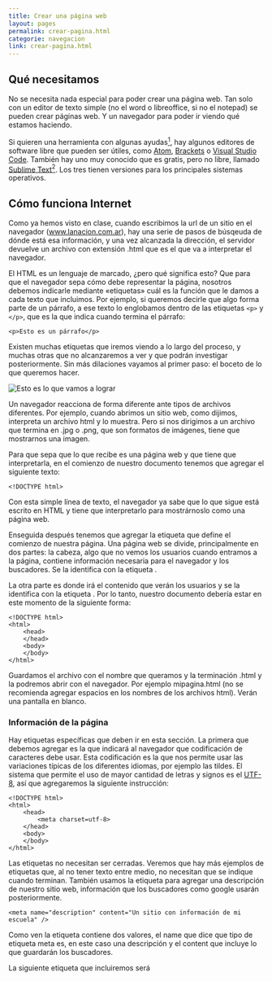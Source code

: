 ```yaml
---
title: Crear una página web
layout: pages
permalink: crear-pagina.html
categorie: navegacion
link: crear-pagina.html
---
```


## Qué necesitamos

No se necesita nada especial para poder crear una página web. Tan solo con un editor de texto simple (no el word o libreoffice, si no el notepad) se pueden crear páginas web. Y un navegador para poder ir viendo qué estamos haciendo.

Si quieren una herramienta con algunas ayudas[^1], hay algunos editores de software libre que pueden ser útiles, como [Atom](https://atom.io/), [Brackets](http://brackets.io/) o [Visual Studio Code](https://code.visualstudio.com/). También hay uno muy conocido que es gratis, pero no libre, llamado [Sublime Text](https://www.sublimetext.com/)[^2]. Los tres tienen versiones para los principales sistemas operativos.

## Cómo funciona Internet

Como ya hemos visto en clase, cuando escribimos la url de un sitio en el navegador (www.lanacion.com.ar), hay una serie de pasos de búsqeuda de dónde está esa información, y una vez alcanzada la dirección, el servidor devuelve un archivo con extensión .html que es el que va a interpretar el navegador.

El HTML es un lenguaje de marcado, ¿pero qué significa esto? Que para que el navegador sepa cómo debe representar la página, nosotros debemos indicarle mediante «etiquetas» cuál es la función que le damos a cada texto que incluimos. Por ejemplo, si queremos decirle que algo forma parte de un párrafo, a ese texto lo englobamos dentro de las etiquetas ```<p>``` y ```</p>```, que es la que indica cuando termina el párrafo:

```<p>Esto es un párrafo</p>```

Existen muchas etiquetas que iremos viendo a lo largo del proceso, y muchas otras que no alcanzaremos a ver y que podrán investigar posteriormente. Sin más dilaciones vayamos al primer paso: el boceto de lo que queremos hacer.

![Esto es lo que vamos a lograr](assets/images/sitio_final.png)

Un navegador reacciona de forma diferente ante tipos de archivos diferentes. Por ejemplo, cuando abrimos un sitio web, como dijimos, interpreta un archivo html y lo muestra. Pero si nos dirigimos a un archivo que termina en .jpg o .png, que son formatos de imágenes, tiene que mostrarnos una imagen.

Para que sepa que lo que recibe es una página web y que tiene que interpretarla, en el comienzo de nuestro documento tenemos que agregar el siguiente texto:

```<!DOCTYPE html>```

Con esta simple línea de texto, el navegador ya sabe que lo que sigue está escrito en HTML y tiene que interpretarlo para mostrárnoslo como una página web. 

Enseguida después tenemos que agregar la etiqueta <html> que define el comienzo de nuestra página. Una página web se divide, principalmente en dos partes: la cabeza, algo que no vemos los usuarios cuando entramos a la página, contiene información necesaria para el navegador y los buscadores. Se la identifica con la etiqueta <head>.

La otra parte es donde irá el contenido que verán los usuarios y se la identifica con la etiqueta <body>. Por lo tanto, nuestro documento debería estar en este momento de la siguiente forma:

```
<!DOCTYPE html>
<html>
	<head>
	</head>
	<body>
	</body>
</html>
```

Guardamos el archivo con el nombre que queramos y la terminación .html y la podremos abrir con el navegador. Por ejemplo mipagina.html (no se recomienda agregar espacios en los nombres de los archivos html). Verán una pantalla en blanco.

### Información de la página <head>

Hay etiquetas específicas que deben ir en esta sección. La primera que debemos agregar es la que indicará al navegador que codificación de caracteres debe usar. Esta codificación es la que nos permite usar las variaciones típicas de los diferentes idiomas, por ejemplo las tildes. El sistema que permite el uso de mayor cantidad de letras y signos es el [UTF-8](https://es.wikipedia.org/wiki/Utf-8), así que agregaremos la siguiente instrucción:

```
<!DOCTYPE html>
<html>
	<head>
		<meta charset=utf-8>
	</head>
	<body>
	</body>
</html>
```

Las etiquetas <meta> no necesitan ser cerradas. Veremos que hay más ejemplos de etiquetas que, al no tener texto entre medio, no necesitan que se indique cuando terminan. También usamos la etiqueta <meta> para agregar una descripción de nuestro sitio web, información que los buscadores como google usarán posteriormente.

``` <meta name="description" content="Un sitio con información de mi escuela" /> ```

Como ven la etiqueta contiene dos valores, el name que dice que tipo de etiqueta meta es, en este caso una descripción y el content que incluye lo que guardarán los buscadores.

La siguiente etiqueta que incluiremos será <title> y es donde incluiremos el título de la página, que aparecerá en la ventana del navegador cuando la abramos posteriormente.

``` <title>La página web de mi plaza</title> ```

Por el momento nuestro documento tiene este contenido:

```
<!DOCTYPE html>
<html>
	<head>
		<meta charset=utf-8>
		<meta name="description" content="El sitio de la plaza de mi barrio" />
		<title>La página web de mi plaza</title>
	</head>
	<body>
	</body>
</html>
```
### El cuerpo de la página

Ahora, es tiempo de delimitar su estructura semántica y ponerle el contenido a la página. Por ejemplo, en el modelo hay: un encabezado, que lleva el título de la página y el menú de navegación entre las partes del sitio; una parte central, en la cual está el contenido más relevante; y un pie de página, donde se suele incluir la información relativa del creador, enlaces recomendados, etcétera. Todo este código se incluye entre las etiquetas <body> y </body>.

```
<header></header> 
<section></section> 
<footer></footer> 

```

### El texto y sus formatos

Para agregar un título o un encabezado de sección se usa la h seguida de un número, del 1 al 6. El h1 es el título más destacado. 

```
<header>
	<h1>La plaza de mi barrio</h1>
	<h2>El barrio de San Nicolás</h2>
	<h3>Recreación en el barrio</h3>
	<h4>Servicios para los vecinos</h4>
	<h5>Entre todos</h5>
	<h6>La feria</h6>
</header>
```

Llegó el momento de hacer los enlaces a otras partes del sitio web: uno, para volver a la página principal, y otro, que llevará a una nueva página donde estarán los datos de contacto. En esta nueva versión de html, se recomienda usar la etiqueta <nav> para demostrar que estamos creando un menú de navegación. La estructura de un menú de navegación quedaría de la siguiente forma:

```
<nav>
	<ul>
		<li><a href="">Inicio</a></li>
		<li><a href="">Autor</a></li>
	</ul>
</nav>
```
La etiqueta <ul> le indica al navegador que se trata de una lista no ordenada de elementos, como serían, por ejemplo, las características de un gato. La etiqueta <ol>, en cambio, se emplea para dar cuenta de una secuencia, como por ejemplo, los pasos de una receta. Por otra parte, todos los elementos dentro de una lista llevan la etiqueta <li>.

### El hiperlance

La etiqueta <a> introduce la dirección que el navegador deberá seguir cuando se haga clic en él. Esto se indica con el atributo href. Por lo tanto, una etiqueta de enlace mínima es la siguiente: ```<a href="pagina2.html">Página 2</a>```. Lo que está entre las dos etiquetas es el texto que comúnmente aparece subrayado. Esta etiqueta cuenta con otros atributos no obligatorios, pero necesarios:  

* target: Determina cómo se abrirá la nueva página. Puede reemplazar a la anterior, _self; o hacerlo en un nueva pestaña, _blank.
* title: Es el texto que aparecerá cuando el mouse está encima del enlace. Suele ser una descripción del sitio al que lleva ese enlace. 

Un ejemplo de un enlace completo sería:

```<a href="pagina2.html" target="_self" name="Segunda página del artículo donde se explica por qué son necesarias las plazas">Página 2</a>```

### El contenido del sitio

El boceto incluye una noticia principal y dos textos de acompañamiento. La noticia principal lleva una imagen, pero, estructuralmente, todas llevan el título y el contenido de la noticia.

Otra de las etiquetas del HTML es <article> que sirve para delimitar cada texto. 

Así quedaría el modelo de esta parte:

```
<section>
	<article>
		<h1></h1>
		<p></p>
		<p></p>
	</article>
		<article>
		<h1></h1>
		<p></p>
	</article>
		<article>
		<h1></h1>
		<p></p>
	</article>
</section>
```

La etiqueta ```<section>``` delimita una sección de contenido. Sirve para agrupar elementos dentro de un espacio.

### Las imágenes

Así se incorpora la imagen de la nota principal.

```
<article>
	<h1></h1>
	<img src="plaza.png" alt="La plaza de mi barrio" />
	<p></p>
	<p></p>
</article>
```

La etiqueta <img> tiene dos atributos: src es la ubicación del archivo. En este caso, como está en el mismo directorio que el archivo html, solo hay que ponerle el nombre. El atributo alt es el texto que aparece si no se puede mostrar la imagen. Por lo tanto, debe ser descriptivo. 

Mientras diseñás la página, podés rellenar los espacios de texto con párrafos falsos gracias a [esta herramient](https://es.lipsum.com/).

### El pie, la información del sitio

El pie se puede dividir en dos secciones, una para la información del autor y la licencia del sitio web, y otra, para los enlaces a sitios amigos. Una opción sería la siguiente:

```
<footer>
	<section>
		<a rel="license" href="http://creativecommons.org/licenses/by-sa/3.0/"><img alt="Licencia de Creative Commons" style="border-width:0" src="http://i.creativecommons.org/l/by-sa/3.0/88x31.png" /></a><br />Esta <span xmlns:dct="http://purl.org/dc/terms/" href="http://purl.org/dc/dcmitype/InteractiveResource" rel="dct:type">obra</span> está licenciada bajo una <a rel="license" href="http://creativecommons.org/licenses/by-sa/3.0/">Licencia Creative Commons Atribución-CompartirDerivadasIgual 3.0 Unported </a>.
	</section>
	<section>
		<ul>
			<li><a href="" title="Sitio amigo 1">Sitio amigo 1</a></li>
			<li><a href="" title="Sitio amigo 2">Sitio amigo 2</a></li>
			<li><a href="" title="Sitio amigo 3">Sitio amigo 3</a></li>
		</ul>
	</section>
</footer>
```

### Algunos consejos de deiseño

En los comienzos de la web, modificar el diseño de un sitio web era muy complicado. Ahora, se hace un documento base y luego se le aplica el diseño. Así, el diseño se puede modificar independientemente del contenido. Este nuevo lenguaje estándar se llama CSS, por sus siglas en inglés, Cascade Style Sheets que significa ‘Hojas de estilo en cascada’. Esto significa que el navegador interpreta el diseño en orden, es decir, que considera siempre la última orden que recibe.

En el sitio [csszengarden](http://www.csszengarden.com/tr/espanol/) podés ver varios diseños a partir del mismo documento HTML, en lo que se puede apreciar las posibilidades del lenguaje.

El diseño se incluye en el encabezado o head de la página, delimitado por la etiqueta <style>.

```
<head>
	<meta charset="utf-8">
	<title>La plaza de mi barrio</title>
	<style>
	</style>
</head>
```

Por ejemplo, para cambiar el color de la tipografía de los párrafos la orden sería: 

```
<style>
	p {color: red;}
</style>
```

Si quisiéramos cambiar el color de los títulos, sería:

```
h1 {color: red;}
```

Es decir, primero se indica qué se quiere modificar y luego, entre llaves, se indica la característica que se modificará. Por ejemplo, si se escriben las siguientes órdenes:

```
p {color: red; text-align: center;}
p {color: blue;}
```

El navegador mostrará el texto centrado y en azul, porque la segunda orden reemplazo a la primera en lo referente al color del texto, pero “no dijo nada” de la alineación.

### Cambios de color

Para cambiar el color blanco de fondo por gris, por ejemplo, se escribe la siguiente etiqueta: 

```html {background-color: #888888;}```

En lenguaje CSS los colores se representan con valores hexadecimales, es decir, con un número hexadecimal de 6 dígitos.

Ahora, para que el contenido se destaque del fondo, hay que cambiar el color de la etiqueta body. Pero si se indica simplemente la orden body {background-color: #ffffff;} el blanco quedará por encima del gris y resultará muy ancho para pantallas de grandes dimensiones. Por eso hay que predeterminar el ancho de la columna central de esta manera:

```
body {	background-color: #ffffff;
	width: 960px;
	margin: auto;}
```

Las reglas de HTML marcan que cada elemento de una página web tiene una caja. Esa caja tiene un relleno y un margen. El relleno es el espacio entre el borde y el contenido real. El margen es el espacio entre el borde y las otras cajas. La orden auto sirve para centrar el elemento en su contenedor. En este caso, como body está dentro de html, y su ancho es menor, queda centrado.

![El modelo de caja de HTML](assets/images/modeloDeCaja.png)

Para el efecto 3D se puede usar una de las nuevas características de CSS que se llama box-shadow. La forma de escribir esta orden es complicada, pero en internet hay sitios que  facilitan la llegada al código necesario sin tener que aprender cómo hacerlo.

Probá cómo queda con esta orden y después modificá los parámetros para ver qué pasa.

```
body {	background-color: #FFFFFF;
	width: 960px;
	margin: auto;
	box-shadow: 2px 2px 10px #333333;}
```

### El tamaño de la imagen

El atributo que regula el ancho de un elemento es width, que significa ‘ancho’ en inglés. El valor de este atributo puede ser una medida, como en <body> o un porcentaje. Por ejemplo, con la orden width: 50%, se mostrará la imagen a la mitad de su tamaño real. En cambio con width: 200% el elemento se mostrará al doble.

Con la orden ```img {width: 450px;}``` la imagen tendrá un tamaño fijo. Si era más grande, no habrá problema; si era más chica, perderá definición pero conservará las proporciones.  

Esta orden involucrará a todas las imágenes del documento. Para especificar qué imagen se quiere agrandar, hay que incluir el atributo class en la descripción de la imagen. Por ejemplo:

``` <img src="plaza.jpg" alt="La plaza de mi barrio" class="foto_principal" /> ```

Las denominaciones de clase ```<class>``` no llevan espacios. Se pueden reemplazar por guiones bajos. Luego, hay que agregar la denominación de clase a la orden que modifica el tamaño de la imagen. La orden sería: 

``` img.foto_principal {width: 450px;}``` o ```.foto_principal {width: 450px;}```

### El diseño del encabezado

En esta parte hay tres bloques de texto: el título, el subtítulo y el menú de navegación. El título y el subtítulo van centrados y el menú de navegación va a la izquierda. En este caso, lo más práctico es alinear todo al centro y después especificar que el menú va en otra posición.

```header {text-align: center;}```

Ahora, para darle color a los títulos del encabezado, la orden sería: 

```header h1 {color: #A60000;}```

Para cambiar los <h2>, no es necesario aclarar dónde se encuentra. Alcanza con escribir:

```h2 {color: #A60000;}```

Para cambiar el color del menú de navegación: ```nav {background-color: #A60000;}```

Hasta el momento, en el documento HTML el menú de navegación constituye una lista de elementos, uno debajo de otro. Lo siguiente que hay que hacer es distribuir en una línea los elementos de esta lista y quitarle las viñetas que se ponen, de forma predeterminada, delante de cada elemento.

```ul {list-style: none;}```

Luego, hay que alinear el texto a la izquierda y quitarle la distancia para la ubicación de la viñeta llevando el valor de padding, que es la distancia entre el borde y el elemento, a cero y estableciendo un margen de 5 píxeles, para que los elementos no se peguen. Así:

```
ul {list-style: none;
     text-align: left;
     padding: 0;
     margin: 5px;}
```

Y para que los elementos se dispongan uno al lado del otro, la orden es:

``` li {display: inline-block;} ```

Ahora, para que la página se vea como el modelo, todavía hay que modificar la distancia entre las opciones del menú, el color del texto, sacar el subrayado y lograr que cambie de color el fondo cuando se pasa el mouse. Para cambiar el color del texto y quitarle el subrayado, la orden es:

```
a {color: #fff;
    text-decoration: none;}
```

Para agregar los espacios entre el borde de la barra de navegación y el texto, hay que agregar:

```
li {display: inline-block;
    margin-right: 10px;
    padding: 3px 5px;}
```

Tanto la instrucción padding como margin pueden tener varios parámetros. La regla es la siguiente: si se coloca un valor, es el mismo arriba, a la derecha, abajo y a la izquierda. Si se colocan dos valores, el primero afecta al par arriba-abajo y el segundo al par derecha-izquierda. Si se ponen cuatro valores, se distribuyen en el sentido de las agujas del reloj.

### El efecto enlace

Los elementos de HTML tienen cuatro estados:

* Normal: como se suele ver. 
* Hover: cuando el mouse está encima.
* Active: cuando hacemos clic con el mouse.
* Visited: cuando ya se ha hecho clic en él. 

En este punto, hay que ordenarle al navegador que cambie el color de fondo del elemento cuando el mouse está sobre él. Para ello, la orden sería:

``` li:hover {background-color: #ff4040;} ```

Se escribe el nombre del elemento que hay que modificar, dos puntos y el estado.

### Siguiendo el modelo

Para lograr que la imagen quede a la derecha y rodeada por el texto, hay que usar una característica nueva, llamada float, que significa ‘flotar’. El elemento que tenga esta característica será rodeado por los demás y se podrá decidir hacia qué lado flota.

```
img.foto_principal {
    width: 450px;	
	float: right;
	margin: 10px;}
```

Con esta orden, también se le agrega un margen de 10 píxeles para alejarla del texto y los bordes de la página.

El siguiente paso es acomodar las dos noticias secundarias, para que queden una al lado de la otra. En este caso, Pero para que las características solo afecten a estas dos noticias y no a la principal, se les agregará una clase. ```<article class="secundario">```

Después, en la parte del estilo la orden será:

```
.secundario {
    width: 47%;
	display: inline-block;
	vertical-align: top;
	margin: 0 10px;
}
```

El ancho, en este caso, está puesto en porcentajes en lugar de en píxeles. Las otras dos características sirven para que los artículos se alineen por su borde superior, con espacio entre ellos. Los últimos toques al pie de la página serán cambiarle el color de fondo y al texto.

```
footer {background-color: #333;
	color: #fff;}
```

Solo falta hacer con las secciones del pie lo mismo que con los artículos secundarios en la sección principal de la página:

``` footer section {display: inline-block;} ```

También hay que agregar una separación entre los textos de las secciones y los bordes:

``` section {padding: 10px;} ```

### Cambiar las tipografías

Por último, se puede explorar las opciones del CSS para incluir tipografías especiales. Hasta hace poco, cuando se diseñaba una página web, solo se podían utilizar las tipografías que el usuario ya tuviera instaladas. Ahora, es posible decirle al navegador de dónde tiene que descargar la tipografía. Se puede utilizar el servicio de [tipografías de Google](https://www.google.com/webfonts) o el de [Typekit](https://typekit.com/), de Adobe.

En el servicio de Google hay una cantidad enorme de tipografías, con textos de prueba. Para elegir una, hay que hacer clic en el ícono del «+» que tiene cada tipografía. Debajo aparecerá una ventana que dice: «1 Family selected». Al hacer clic en esa barra podremos ver las instrucciones de cómo agregar la tipografía a nuestro sitio.

``` <link href='http://fonts.googleapis.com/css?family=Balthazar' rel='stylesheet' type='text/css'>```

Esta línea incluye la dirección que el navegador tiene que buscar para descargar la tipografía. En este caso vamos a usar la tipografía **Balthazar**. Hay que copiarla y pegarla en el documento en la sección ```<head>```, antes de ```<style>```. Quedaría así:

```
<title>La plaza de mi barrio</title>
	<link href='http://fonts.googleapis.com/css?family=Balthazar' rel='stylesheet' type='text/css'>
	<style>
```

Por último, hay que copiar el código que está en el paso 4 y pegarlo en la parte correspondiente al estilo, en el elemento que debe usar esa tipografía. Así:

```
body {	background-color: #FFFFFF;
	width: 960px;
	margin: auto; 
	box-shadow: 2px 2px 10px #333333;
	font-family: 'Balthazar', sans-serif;}
```

Para ver el cambio, hay que estar conectado a internet. Porque de lo contrario el navegador no podrá descargar la tipografía deseada.

### Para terminar

Para que la barra de navegación tenga sentido, hay que crear una nueva pantalla. Para ello, se puede copiar el artículo ya creado y cambiarle el nombre por autor.html, por ejemplo. Debe estar en la misma carpeta que index.html. Por último, hay que borrar el texto y escribir allí nueva información. ¡Listo! 

---

[^1]: Por ayuda me refiero a que permiten la instalación de extensiones que nos dan más facilidades de trabajo.

[^2]: Personalmente uso Atom y a veces Visual Studio Code que, si bien es el más nuevo, suele ser muy recomendado.
